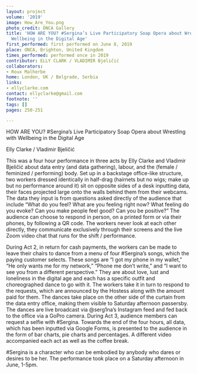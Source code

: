 ```yaml
---
layout: project
volume: '2019'
image: How_Are_You.png
photo_credit: ONCA Gallery
title: 'HOW ARE YOU? #Sergina’s Live Participatory Soap Opera about Wrestling with
  Wellbeing in the Digital Age'
first_performed: first performed on June 8, 2019
place: ONCA, Brighton, United Kingdom
times_performed: performed once in 2019
contributor: ELLY CLARK / VLADIMIR Bjeličić
collaborators:
- Roux Malherbe
home: London, UK / Belgrade, Serbia
links:
- ellyclarke.com
contact: ellyclarke@gmail.com
footnote: ''
tags: []
pages: 250-251

---
```


HOW ARE YOU? #Sergina’s Live Participatory Soap Opera about Wrestling with Wellbeing in the Digital Age

Elly Clarke / Vladimir Bjeličić

This was a four hour performance in three acts by Elly Clarke and Vladimir Bjeličić about data entry (and data gathering), labour, and the (female / feminized / performing) body. Set up in a backstage office-like structure, two workers dressed identically in half-drag (hairnets but no wigs; make up but no performance around it) sit on opposite sides of a desk inputting data, their faces projected large onto the walls behind them from their webcams. The data they input is from questions asked directly of the audience that include “What do you feel? What are you feeling right now? What feeling do you evoke? Can you make people feel good? Can you be positive?” The audience can choose to respond in person, on a printed form or via their phones, by following a QR code. The workers never look at each other directly, they communicate exclusively through their screens and the live Zoom video chat that runs for the shift / performance.

During Act 2, in return for cash payments, the workers can be made to leave their chairs to dance from a menu of four #Sergina’s songs, which the paying customer selects. These songs are “I got my phone in my wallet,” “He only wants me for my network,” “Phone me don’t write,” and “I want to see you from a different perspective.” They are about love, lust and loneliness in the digital age and each has a specific outfit and choreographed dance to go with it. The workers take it in turn to respond to the requests, which are announced by the Hostess along with the amount paid for them. The dances take place on the other side of the curtain from the data entry office, making them visible to Saturday afternoon passersby. The dances are live broadcast via @serg1na’s Instagram feed and fed back to the office via a GoPro camera. During Act 3, audience members can request a selfie with #Sergina. Towards the end of the four hours, all data, which has been inputted via Google Forms, is presented to the audience in the form of bar charts, pie charts and percentages. A different video accompanied each act as well as the coffee break.

#Sergina is a character who can be embodied by anybody who dares or desires to be her. The performance took place on a Saturday afternoon in June, 1-5pm.
